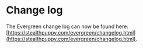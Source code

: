 # Change log

The Evergreen change log can now be found here: [https://stealthpuppy.com/evergreen/changelog.html](https://stealthpuppy.com/evergreen/changelog.html).
